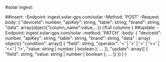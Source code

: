 #solar ingest:

##insert:
-Endpoint: ingest.solar-gps.com/solar
-Method: 'POST'
-Request body: 
{
    "deviceId": number,
    "apiKey": string,
    "table": string,
    "brand": string,
    "data": array(object{"column_name":value,...}) //full columns
}
##update:
-Endpoint: ingest.solar-gps.com/solar
-method: 'PATCH'
-body: {
    "deviceId": number,
    "apiKey": string,
    "table": string,
    "brand": string,
    "data" : array(
        object({
            "condition": array([
                { 
                    "field": string, 
                    "operator": '=' | '>' | '<' | '>=' | '<=' | '!=', 
                    "value: string | number | boolean
                },
                ...
            ]), 
            "update": array([
                {
                    "field": string, 
                    "value: string | number | boolean
                },
                ...
            ])
        })
    )
}